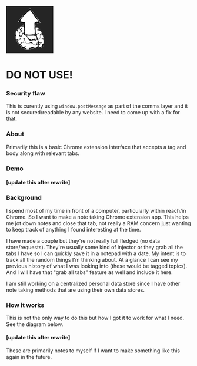 <img src="./chrome-extension/icon128_dark.png"/>


# DO NOT USE!
### Security flaw
This is curently using `window.postMessage` as part of the comms layer and it is not secured/readable by any website. I need to come up with a fix for that.

### About
Primarily this is a basic Chrome extension interface that accepts a tag and body along with relevant tabs.

### Demo
#### [update this after rewrite]

### Background
I spend most of my time in front of a computer, particularly within reach/in Chrome. So I want to make a note taking Chrome extension app. This helps me jot down notes and close that tab, not really a RAM concern just wanting to keep track of anything I found interesting at the time.

I have made a couple but they're not really full fledged (no data store/requests). They're usually some kind of injector or they grab all the tabs I have so I can quickly save it in a notepad with a date. My intent is to track all the random things I'm thinking about. At a glance I can see my previous history of what I was looking into (these would be tagged topics). And I will have that "grab all tabs" feature as well and include it here.

I am still working on a centralized personal data store since I have other note taking methods that are using their own data stores.

### How it works
This is not the only way to do this but how I got it to work for what I need. See the diagram below.

#### [update this after rewrite]

These are primarily notes to myself if I want to make something like this again in the future.